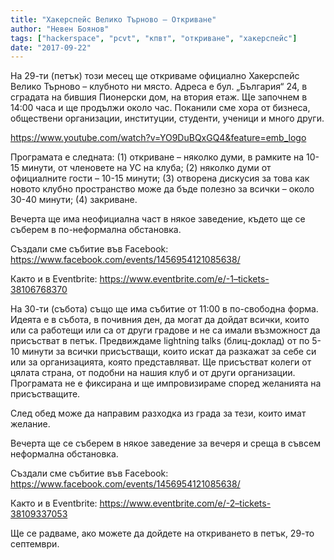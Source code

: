 ```yaml
---
title: "Хакерспейс Велико Търново – Откриване"
author: "Невен Боянов"
tags: ["hackerspace", "pcvt", "кпвт", "откриване", "хакерспейс"]
date: "2017-09-22"
---
```


На 29-ти (петък) този месец ще откриваме официално Хакерспейс Велико Търново – клубното ни място. Адреса е бул. „България“ 24, в сградата на бившия Пионерски дом, на втория етаж. Ще започнем в 14:00 часа и ще продължи около час. Поканили сме хора от бизнеса, обществени организации, институции, студенти, ученици и много други.

https://www.youtube.com/watch?v=YO9DuBQxGQ4&feature=emb_logo

Програмата е следната: (1) откриване – няколко думи, в рамките на 10-15 минути, от членовете на УС на клуба; (2) няколко думи от официалните гости – 10-15 минути; (3) отворена дискусия за това как новото клубно пространство може да бъде полезно за всички – около 30-40 минути; (4) закриване.

Вечерта ще има неофициална част в някое заведение, където ще се съберем в по-неформална обстановка.

Създали сме събитие във Facebook: https://www.facebook.com/events/1456954121085638/

Както и в Eventbrite: https://www.eventbrite.com/e/-1–tickets-38106768370 

На 30-ти (събота) също ще има събитие от 11:00 в по-свободна форма. Идеята е в събота, в почивния ден, да могат да дойдат всички, които или са работещи или са от други градове и не са имали възможност да присъстват в петък. Предвиждаме lightning talks (блиц-доклад) от по 5-10 минути за всички присъстващи, които искат да разкажат за себе си или за организацията, която представляват. Ще присъстват колеги от цялата страна, от подобни на нашия клуб и от други организации. Програмата не е фиксирана и ще импровизираме според желанията на присъстващите.

След обед може да направим разходка из града за тези, които имат желание.

Вечерта ще се съберем в някое заведение за вечеря и среща в съвсем неформална обстановка.

Създали сме събитие във Facebook: https://www.facebook.com/events/1456954121085638/

Както и в Eventbrite: https://www.eventbrite.com/e/-2–tickets-38109337053

Ще се радваме, ако можете да дойдете на откриването в петък, 29-то септември.